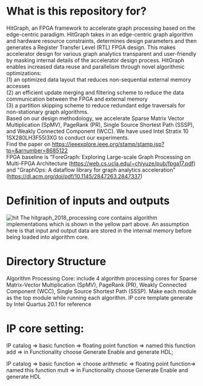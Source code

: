 # What is this repository for?
HitGraph, an FPGA framework to accelerate graph processing based on the edge-centric paradigm. HitGraph takes in an edge-centric graph algorithm and hardware resource constraints, determines design parameters and then generates a Register Transfer Level (RTL) FPGA design. This makes accelerator design for various graph analytics transparent and
user-friendly by masking internal details of the accelerator design process. HitGraph enables increased data reuse and parallelism through novel algorithmic optimizations: <br />
(1) an optimized data layout that reduces non-sequential external memory accesses <br />
(2) an efficient update merging and filtering scheme to reduce the data communication between the FPGA and external memory <br />
(3) a partition skipping scheme to reduce redundant edge traversals for non-stationary graph algorithms. <br />
Based on our design methodology, we accelerate Sparse Matrix Vector Multiplication (SpMV), PageRank (PR), Single Source Shortest Path (SSSP), and Weakly Connected Component (WCC).
We have used Intel Stratix 10 1SX280LH3F55I3XG to conduct our experiments. <br />
Find the paper on https://ieeexplore.ieee.org/stamp/stamp.jsp?tp=&arnumber=8685122 <br />
FPGA baseline is "ForeGraph: Exploring Large-scale Graph Processing on Multi-FPGA Architecture (https://web.cs.ucla.edu/~chiyuze/pub/fpga17.pdf) and "GraphOps: A dataflow library for graph analytics acceleration" (https://dl.acm.org/doi/pdf/10.1145/2847263.2847337) <br />
# Definition of inputs and outputs
![hit](https://user-images.githubusercontent.com/58924633/85347795-8a8c9680-b4ae-11ea-9f91-51bd60abe20e.PNG)
The hitgraph_2018_processing core contains algorithm implementations which is shown in the yellow part above.
An assumption here is that input and output data are stored in the internal memory before being loaded into algorithm core. 
# Directory Structure
  Algorithm Processing Core: include 4 algorithm processing cores for Sparse Matrix-Vector Multiplication (SpMV), PageRank (PR), Weakly Connected Component (WCC), Single Source Shortest Path (SSSP). Make each module as the top module while running each algorithm.
IP core template generate by Intel Quartus 20.1 for reference
# IP core setting:
  IP catalog => basic function => floating point function => named this function add => in Functionality choose Generate Enable and generate HDL;
  
  IP catalog =>  basic function => choose arithmetic => floating point function=> named this function mult => in Functionality choose Generate Enable and generate HDL
